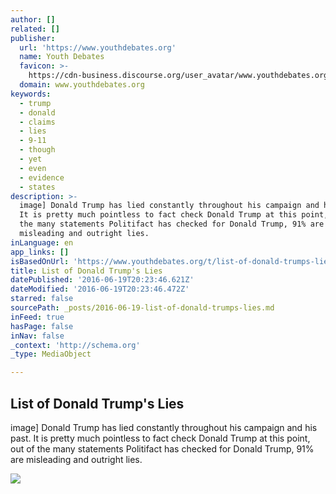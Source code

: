 ```yaml
---
author: []
related: []
publisher:
  url: 'https://www.youthdebates.org'
  name: Youth Debates
  favicon: >-
    https://cdn-business.discourse.org/user_avatar/www.youthdebates.org/dylan/240/2_1.png
  domain: www.youthdebates.org
keywords:
  - trump
  - donald
  - claims
  - lies
  - 9-11
  - though
  - yet
  - even
  - evidence
  - states
description: >-
  image] Donald Trump has lied constantly throughout his campaign and his past.
  It is pretty much pointless to fact check Donald Trump at this point, out of
  the many statements Politifact has checked for Donald Trump, 91% are
  misleading and outright lies.
inLanguage: en
app_links: []
isBasedOnUrl: 'https://www.youthdebates.org/t/list-of-donald-trumps-lies/'
title: List of Donald Trump's Lies
datePublished: '2016-06-19T20:23:46.621Z'
dateModified: '2016-06-19T20:23:46.472Z'
starred: false
sourcePath: _posts/2016-06-19-list-of-donald-trumps-lies.md
inFeed: true
hasPage: false
inNav: false
_context: 'http://schema.org'
_type: MediaObject

---
```

<article style=""><h1>List of Donald Trump's Lies</h1><p>image] Donald Trump has lied constantly throughout his campaign and his past. It is pretty much pointless to fact check Donald Trump at this point, out of the many statements Politifact has checked for Donald Trump, 91% are misleading and outright lies.</p><img src="https://cdn-business.discourse.org/uploads/youthdebates/original/1X/4b422658a795fa8cb605a07f305f8ae2e710c812.png" /></article>